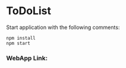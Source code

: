 # ToDoList

Start application with the following comments:
```
npm install
npm start
```

### WebApp Link: 
